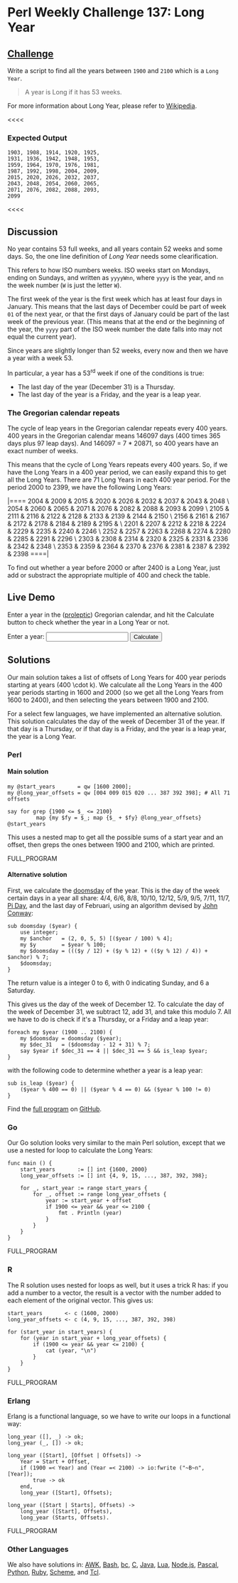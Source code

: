 # Perl Weekly Challenge 137: Long Year

## [Challenge][task1]
>>>>
Write a script to find all the years between `1900` and `2100` which is a `Long Year`.

<blockquote>
A year is Long if it has 53 weeks.

</blockquote>

For more information about Long Year, please refer to
[Wikipedia](https://en.wikipedia.org/wiki/ISO_week_date#Weeks_per_year).

<<<<
### Expected Output
>>>>
~~~~
1903, 1908, 1914, 1920, 1925,
1931, 1936, 1942, 1948, 1953,
1959, 1964, 1970, 1976, 1981,
1987, 1992, 1998, 2004, 2009,
2015, 2020, 2026, 2032, 2037,
2043, 2048, 2054, 2060, 2065,
2071, 2076, 2082, 2088, 2093,
2099
~~~~
<<<<

[task1]: https://theweeklychallenge.org/blog/perl-weekly-challenge-137/#TASK1

## Discussion

No year contains 53 full weeks, and all years contain 52 weeks and some
days. So, the one line definition of *Long Year* needs some clearification.

This refers to how ISO numbers weeks. ISO weeks start on Mondays, ending
on Sundays, and written as `yyyyWnn`, where `yyyy` is the year, and `nn`
the week number (`W` is just the letter `W`). 

The first week of the year is the first week which has at least four days
in January. This means that the last days of December could be part of
week `01` of the next year, or that the first days of January could be
part of the last week of the previous year. (This means that at the
end or the beginning of the year, the `yyyy` part of the ISO week number
the date falls into may not equal the current year).

Since years are slightly longer than 52 weeks, every now and then we have
a year with a week 53.

In particular, a year has a 53<sup>rd</sup> week if one of the conditions
is true:

* The last day of the year (December 31) is a Thursday.
* The last day of the year is a Friday, and the year is a leap year.

### The Gregorian calendar repeats

The cycle of leap years in the Gregorian calendar repeats every 400
years. 400 years in the Gregorian calendar means 146097 days (400 times
365 days plus 97 leap days). And 146097 = 7 * 20871, so 400 years have
an exact number of weeks.

This means that the cycle of Long Years repeats every 400 years. So, if
we have the Long Years in a 400 year period, we can easily expand this
to get all the Long Years. There are 71 Long Years in each 400 year period.
For the period 2000 to 2399, we have the following Long Years:

|====
2004 & 2009 & 2015 & 2020 & 2026 & 2032 & 2037 & 2043 & 2048 \\
2054 & 2060 & 2065 & 2071 & 2076 & 2082 & 2088 & 2093 & 2099 \\
2105 & 2111 & 2116 & 2122 & 2128 & 2133 & 2139 & 2144 & 2150 \\
2156 & 2161 & 2167 & 2172 & 2178 & 2184 & 2189 & 2195 &      \\
2201 & 2207 & 2212 & 2218 & 2224 & 2229 & 2235 & 2240 & 2246 \\
2252 & 2257 & 2263 & 2268 & 2274 & 2280 & 2285 & 2291 & 2296 \\
2303 & 2308 & 2314 & 2320 & 2325 & 2331 & 2336 & 2342 & 2348 \\
2353 & 2359 & 2364 & 2370 & 2376 & 2381 & 2387 & 2392 & 2398
====|

To find out whether a year before 2000 or after 2400 is a Long Year,
just add or substract the appropriate multiple of 400 and check 
the table.

## Live Demo

Enter a year in the ([proleptic](#wiki:Proleptic_Gregorian_calendar))
Gregorian calendar, and hit the Calculate button to check whether
the year in a Long Year or not.

Enter a year: <input type = "number" id = year> 
<button onclick = "is_long_year ()">Calculate</button>

<span id = "result"></span>

## Solutions

Our main solution takes a list of offsets of Long Years for 400
year periods starting at years \(400 \cdot k\). We calculate all
the Long Years in the 400 year periods starting in 1600 and 2000
(so we get all the Long Years from 1600 to 2400), and then selecting
the years between 1900 and 2100.

For a select few languages, we have implemented an alternative solution.
This solution calculates the day of the week of December 31 of the year.
If that day is a Thursday, or if that day is a Friday, and the year is
a leap year, the year is a Long Year.

### Perl

#### Main solution

~~~~
my @start_years       = qw [1600 2000];
my @long_year_offsets = qw [004 009 015 020 ... 387 392 398]; # All 71 offsets

say for grep {1900 <= $_ <= 2100}
         map {my $fy = $_; map {$_ + $fy} @long_year_offsets} @start_years
~~~~

This uses a nested map to get all the possible sums of a start year
and an offset, then greps the ones between 1900 and 2100, which are
printed.

FULL_PROGRAM

#### Alternative solution

First, we calculate the [doomsday](#wiki:Doomsday_rile) of the year.
This is the day of the week certain days in a year all share:
4/4, 6/6, 8/8, 10/10, 12/12, 5/9, 9/5, 7/11, 11/7, [Pi Day](#wiki:Pi_Day),
and the last day of Februari, using an algorithm devised by
[John Conway](#wiki:John_Horton_Conway):

~~~~
sub doomsday ($year) {
    use integer;
    my $anchor   = (2, 0, 5, 5) [($year / 100) % 4];
    my $y        = $year % 100;
    my $doomsday = ((($y / 12) + ($y % 12) + (($y % 12) / 4)) + $anchor) % 7;
    $doomsday;
}
~~~~

The return value is a integer 0 to 6, with 0 indicating Sunday, and 
6 a Saturday.

This gives us the day of the week of December 12. To calculate 
the day of the week of December 31, we subtract 12, add 31,
and take this modulo 7. All we have to do is check if it's a Thursday,
or a Friday and a leap year:

~~~~
foreach my $year (1900 .. 2100) {
    my $doomsday = doomsday ($year);
    my $dec_31   = ($doomsday - 12 + 31) % 7;
    say $year if $dec_31 == 4 || $dec_31 == 5 && is_leap $year;
}
~~~~

with the following code to determine whether a year is a leap year:

~~~~
sub is_leap ($year) {
    ($year % 400 == 0) || ($year % 4 == 0) && ($year % 100 != 0)
}
~~~~

Find the [full program](https://github.com/Abigail/perlweeklychallenge-club/blob/master/challenge-137/abigail/perl/ch-1a.pl) on [GitHub](https://github.com).

### Go

Our Go solution looks very similar to the main Perl solution, except
that we use a nested for loop to calculate the Long Years:

~~~~
func main () {
    start_years       := [] int {1600, 2000}
    long_year_offsets := [] int {4, 9, 15, ..., 387, 392, 398};

    for _, start_year := range start_years {
        for _, offset := range long_year_offsets {
            year := start_year + offset
            if 1900 <= year && year <= 2100 {
                fmt . Println (year)
            }
        }
    }
}
~~~~

FULL_PROGRAM


### R

The R solution uses nested for loops as well, but it uses a trick R
has: if you add a number to a vector, the result is a vector with the
number added to each element of the original vector. This gives us:

~~~~
start_years       <- c (1600, 2000)
long_year_offsets <- c (4, 9, 15, ..., 387, 392, 398)

for (start_year in start_years) {
    for (year in start_year + long_year_offsets) {
        if (1900 <= year && year <= 2100) {
            cat (year, "\n")
        }
    }
}
~~~~

FULL_PROGRAM

### Erlang

Erlang is a functional language, so we have to write our loops
in a functional way:

~~~~
long_year ([], _) -> ok;
long_year (_, []) -> ok;

long_year ([Start], [Offset | Offsets]) ->
    Year = Start + Offset,
    if (1900 =< Year) and (Year =< 2100) -> io:fwrite ("~B~n", [Year]);
        true -> ok
    end,
    long_year ([Start], Offsets);

long_year ([Start | Starts], Offsets) ->
    long_year ([Start], Offsets),
    long_year (Starts, Offsets).
~~~~

FULL_PROGRAM

### Other Languages

We also have solutions in:
[AWK](#github),
[Bash](#github),
[bc](#github),
[C](#github),
[Java](#github),
[Lua](#github),
[Node.js](#github),
[Pascal](#github),
[Python](#github),
[Ruby](#github),
[Scheme](#github), and
[Tcl](#github).
